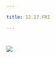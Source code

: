 ```yaml
---

title: 12.17.FRI 

---
```


# 

![](/Users/yugeonpyo/Library/Application%20Support/marktext/images/2021-12-20-17-28-54-image.png)


